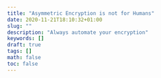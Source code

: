 ```yaml
---
title: "Asymmetric Encryption is not for Humans"
date: 2020-11-21T18:10:32+01:00
slug: ""
description: "Always automate your encryption"
keywords: []
draft: true
tags: []
math: false
toc: false
---
```

